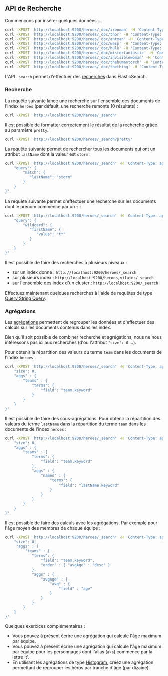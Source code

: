 ## API de Recherche

Commençons par insérer quelques données ...

```bash
curl -XPOST 'http://localhost:9200/heroes/_doc/ironman' -H 'Content-Type: application/json' -d '{"firstName":"Tony","lastName":"Stark","aka":"Iron Man","team":"Avengers","age":45}'
curl -XPOST 'http://localhost:9200/heroes/_doc/thor' -H 'Content-Type: application/json' -d '{"firstName":"Thor","lastName":"Odinson","aka":"Thor","team":"Avengers","age":27}'
curl -XPOST 'http://localhost:9200/heroes/_doc/antman' -H 'Content-Type: application/json' -d '{"firstName":"Hank","lastName":"Pym","aka":"Ant-Man","team":"Avengers","age":41}'
curl -XPOST 'http://localhost:9200/heroes/_doc/wasp' -H 'Content-Type: application/json' -d '{"firstName":"Janet","lastName":"van Dyne","aka":"Wasp","team":"Avengers","age":32}'
curl -XPOST 'http://localhost:9200/heroes/_doc/hulk' -H 'Content-Type: application/json' -d '{"firstName":"Bruce","lastName":"Banner","aka":"Hulk","team":"Avengers","age":41}'
curl -XPOST 'http://localhost:9200/heroes/_doc/misterfantastic' -H 'Content-Type: application/json' -d '{"firstName":"Reed","lastName":"Richards","aka":"Mister Fantastic","team":"FantasticFour","age":47}'
curl -XPOST 'http://localhost:9200/heroes/_doc/invisiblewoman' -H 'Content-Type: application/json' -d '{"firstName":"Susan","lastName":"Storm","aka":"Invisible Woman","team":"FantasticFour","age":29}'
curl -XPOST 'http://localhost:9200/heroes/_doc/thehumantorch' -H 'Content-Type: application/json' -d '{"firstName":"Johnny","lastName":"Storm","aka":"The Human Torch","team":"FantasticFour","age":25}'
curl -XPOST 'http://localhost:9200/heroes/_doc/thething' -H 'Content-Type: application/json' -d '{"firstName":"Ben","lastName":"Grimm","aka":"The Thing","team":"FantasticFour","age":42}'
```

L'API `_search` permet d'effectuer des [recherches](https://www.elastic.co/guide/en/elasticsearch/reference/current/search.html) dans ElasticSearch.

### Recherche

La requête suivante lance une recherche sur l'ensemble des documents de l'index `heroes` (par défault, une recherche remonte 10 résultats) :

```bash
curl -XPOST 'http://localhost:9200/heroes/_search'
```

Il est possible de formatter correctement le résultat de la recherche grâce au paramètre `pretty`.

```bash
curl -XPOST 'http://localhost:9200/heroes/_search?pretty'
```

La requête suivante permet de rechercher tous les documents qui ont un attribut `lastName` dont la valeur est `storm` :

```bash
curl -XPOST 'http://localhost:9200/heroes/_search' -H 'Content-Type: application/json' -d '{
    "query": {
        "match": {
           "lastName": "storm"
        }
    }
}'
```

La requête suivante permet d'effectuer une recherche sur les documents dont le prénom commence par un `t` :

```bash
curl -XPOST 'http://localhost:9200/heroes/_search' -H 'Content-Type: application/json' -d '{
    "query": {
        "wildcard": {
           "firstName": {
              "value": "t*"
           }
        }
    }
}'
```

Il est possible de faire des recherches à plusieurs niveaux :

* sur un index donné : `http://localhost:9200/heroes/_search`
* sur plusieurs index : `http://localhost:9200/heroes,vilains/_search`
* sur l'ensemble des index d'un cluster : `http://localhost:9200/_search`

Effectuez maintenant quelques recherches à l'aide de requêtes de type [Query String Query](https://www.elastic.co/guide/en/elasticsearch/reference/current/query-dsl-query-string-query.html).

### Agrégations

Les [agrégations](https://www.elastic.co/guide/en/elasticsearch/reference/current/search-aggregations.html) permettent de regrouper les données et d'effectuer des calculs sur les documents contenus dans les index.

Bien qu'il soit possible de combiner recherche et agrégations, nous ne nous intéressons pas ici aux recherches (d'où l'attribut `"size": 0` ...).

Pour obtenir la répartition des valeurs du terme `team` dans les documents de l'index `heroes` :

```bash
curl -XPOST 'http://localhost:9200/heroes/_search' -H 'Content-Type: application/json' -d '{
    "size": 0,
    "aggs" : {
        "teams" : {
            "terms": {
                "field": "team.keyword"
            }
        }
    }
}'
```

Il est possible de faire des sous-agrégations. Pour obtenir la répartition des valeurs du terme `lastName` dans la répartition du terme `team` dans les documents de l'index `heroes` :

```bash
curl -XPOST 'http://localhost:9200/heroes/_search' -H 'Content-Type: application/json' -d '{
    "size": 0,
    "aggs" : {
        "teams" : {
            "terms": {
                "field": "team.keyword"
            },
            "aggs" : {
                "names" : {
                    "terms": {
                        "field": "lastName.keyword"
                    }
                }
            }
        }
    }
}'
```

Il est possible de faire des calculs avec les agrégations. Par exemple pour l'âge moyen des membres de chaque équipe :

```bash
curl -XPOST 'http://localhost:9200/heroes/_search' -H 'Content-Type: application/json' -d '{
    "size": 0,
     "aggs" : {
         "teams" : {
            "terms": {
                "field": "team.keyword",
                "order" : { "avgAge" : "desc" }
            },
            "aggs" : {
                "avgAge" : {
                    "avg" : {
                        "field" : "age"
                    }
                }
            }
        }
    }
}'
```

Quelques exercices complémentaires :

* Vous pouvez à présent écrire une agrégation qui calcule l'âge maximum par équipe.
* Vous pouvez à présent écrire une agrégation qui calcule l'âge maximum par équipe pour les personnages dont l'alias (`aka`) commence par la lettre 't'.
* En utilisant les agrégations de type [Histogram](https://www.elastic.co/guide/en/elasticsearch/reference/current/search-aggregations-bucket-histogram-aggregation.html), créez une agrégation permettant de regrouper les héros par tranche d'âge (par dizaine).
